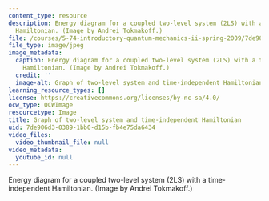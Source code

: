 ```yaml
---
content_type: resource
description: Energy diagram for a coupled two-level system (2LS) with a time-independent
  Hamiltonian. (Image by Andrei Tokmakoff.)
file: /courses/5-74-introductory-quantum-mechanics-ii-spring-2009/7de906d303891bb0d15bfb4e75da6434_5-74s09.jpg
file_type: image/jpeg
image_metadata:
  caption: Energy diagram for a coupled two-level system (2LS) with a time-independent
    Hamiltonian. (Image by Andrei Tokmakoff.)
  credit: ''
  image-alt: Graph of two-level system and time-independent Hamiltonian.
learning_resource_types: []
license: https://creativecommons.org/licenses/by-nc-sa/4.0/
ocw_type: OCWImage
resourcetype: Image
title: Graph of two-level system and time-independent Hamiltonian
uid: 7de906d3-0389-1bb0-d15b-fb4e75da6434
video_files:
  video_thumbnail_file: null
video_metadata:
  youtube_id: null
---
```

Energy diagram for a coupled two-level system (2LS) with a time-independent Hamiltonian. (Image by Andrei Tokmakoff.)